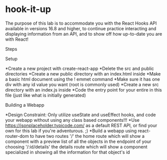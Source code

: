 # hook-it-up

The purpose of this lab is to accommodate you with the React Hooks API available in versions 16.8 and higher, to continue practice interacting and displaying information from an API, and to show off how up-to-date you are with React!

Steps

Setup

*Create a new project with create-react-app
*Delete the src and public directories
*Create a new public directory with an index.html inside
*Make a basic html document using the ! emmet command
*Make sure it has one div with any id value you want (root is commonly used)
*Create a new src directory with an index.js inside
*Code the entry point for your entire <App /> in this file (just like what is initially generated)

Building a Webapp

*Design Constraint: Only utilize useState and useEffect hooks, and code your webapp without using any class based components!!!
*Use https://jsonplaceholder.typicode.com/ as a default REST API, or find your own for this lab if you're adventurous. ;)
*Build a webapp using react-router-dom to have two routes
'/' the home route which will show a component with a preview list of all the objects in the endpoint of your choosing
'/:id/details' the details route which will show a component specialized in showing all the information for that object's id